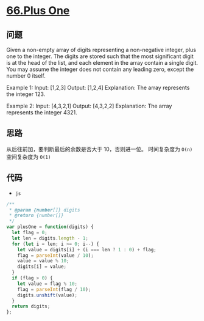# [66.Plus One](https://leetcode.com/problems/plus-one/)

## 问题

Given a non-empty array of digits representing a non-negative integer, plus one to the integer.
The digits are stored such that the most significant digit is at the head of the list, and each element in the array contain a single digit.
You may assume the integer does not contain any leading zero, except the number 0 itself.

Example 1:
Input: [1,2,3]
Output: [1,2,4]
Explanation: The array represents the integer 123.

Example 2:
Input: [4,3,2,1]
Output: [4,3,2,2]
Explanation: The array represents the integer 4321.

## 思路

从后往前加，要判断最后的余数是否大于 10，否则进一位。
时间复杂度为 `O(n)`
空间复杂度为 `O(1)`

## 代码

- `js`

```js
/**
 * @param {number[]} digits
 * @return {number[]}
 */
var plusOne = function(digits) {
  let flag = 0;
  let len = digits.length - 1;
  for (let i = len; i >= 0; i--) {
    let value = digits[i] + (i === len ? 1 : 0) + flag;
    flag = parseInt(value / 10);
    value = value % 10;
    digits[i] = value;
  }
  if (flag > 0) {
    let value = flag % 10;
    flag = parseInt(flag / 10);
    digits.unshift(value);
  }
  return digits;
};
```
